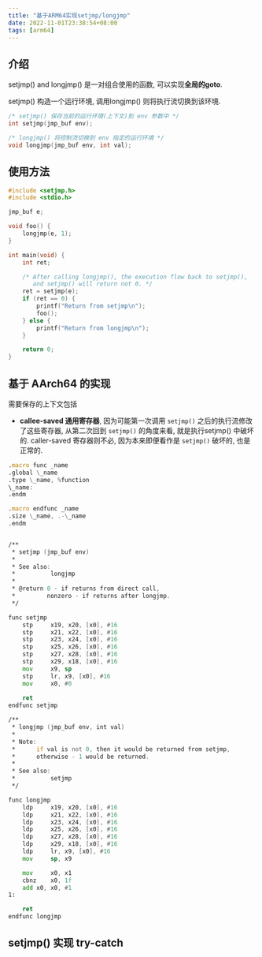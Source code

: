 ```yaml
---
title: "基于ARM64实现setjmp/longjmp"
date: 2022-11-01T23:38:54+08:00
tags: [arm64]
---
```






##  介绍

setjmp() and longjmp() 是一对组合使用的函数, 可以实现**全局的goto**. 

setjmp() 构造一个运行环境, 调用longjmp() 则将执行流切换到该环境.

```c
/* setjmp() 保存当前的运行环境(上下文)到 env 参数中 */
int setjmp(jmp_buf env);

/* longjmp() 将控制流切换到 env 指定的运行环境 */
void longjmp(jmp_buf env, int val);
```

## 使用方法

```c
#include <setjmp.h>
#include <stdio.h>

jmp_buf e;

void foo() {
    longjmp(e, 1);
}

int main(void) {
    int ret;

    /* After calling longjmp(), the execution flow back to setjmp(), 
       and setjmp() will return not 0. */
    ret = setjmp(e);
    if (ret == 0) {
        printf("Return from setjmp\n");
        foo();
    } else {
        printf("Return from longjmp\n");
    }

    return 0;
}
```





## 基于 AArch64 的实现

需要保存的上下文包括

* **callee-saved 通用寄存器**, 因为可能第一次调用 `setjmp()` 之后的执行流修改了这些寄存器, 从第二次回到 `setjmp()` 的角度来看, 就是执行setjmp() 中破坏的. caller-saved 寄存器则不必, 因为本来即便看作是 `setjmp()` 破坏的, 也是正常的.

```asm
.macro func _name
.global \_name
.type \_name, %function
\_name:
.endm

.macro endfunc _name
.size \_name, .-\_name
.endm


/**
 * setjmp (jmp_buf env)
 *
 * See also:
 *          longjmp
 *
 * @return 0 - if returns from direct call,
 *         nonzero - if returns after longjmp.
 */

func setjmp
    stp     x19, x20, [x0], #16
    stp     x21, x22, [x0], #16
    stp     x23, x24, [x0], #16
    stp     x25, x26, [x0], #16
    stp     x27, x28, [x0], #16
    stp     x29, x18, [x0], #16
    mov     x9, sp
    stp     lr, x9, [x0], #16
    mov     x0, #0
    
    ret
endfunc setjmp

/**
 * longjmp (jmp_buf env, int val)
 *
 * Note:
 *      if val is not 0, then it would be returned from setjmp,
 *      otherwise - 1 would be returned.
 *
 * See also:
 *          setjmp
 */

func longjmp
    ldp     x19, x20, [x0], #16
    ldp     x21, x22, [x0], #16
    ldp     x23, x24, [x0], #16
    ldp     x25, x26, [x0], #16
    ldp     x27, x28, [x0], #16
    ldp     x29, x18, [x0], #16
    ldp     lr, x9, [x0], #16
    mov     sp, x9

    mov     x0, x1
    cbnz    x0, 1f
    add x0, x0, #1
1:

    ret
endfunc longjmp
```



## setjmp() 实现 try-catch
